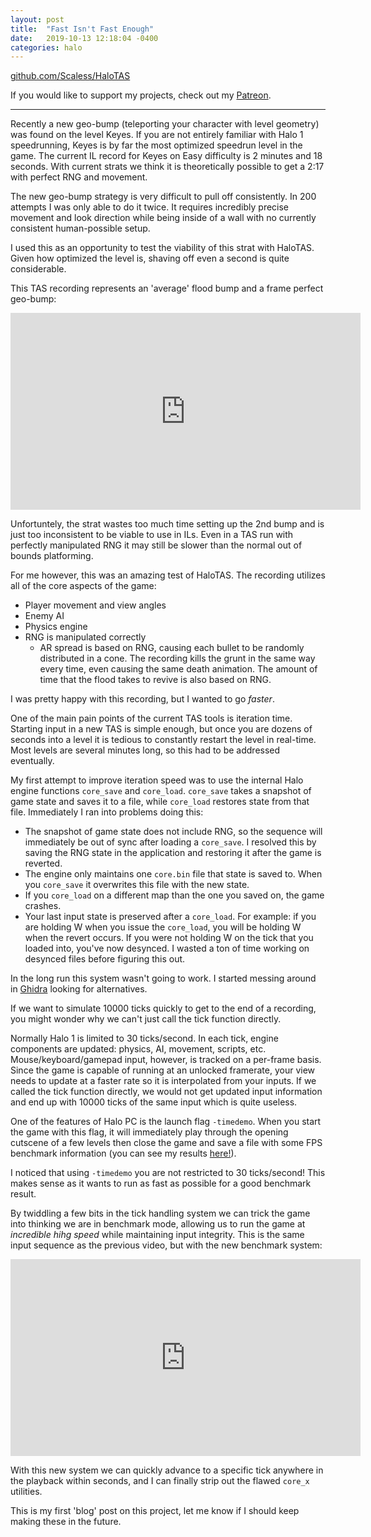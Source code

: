 ```yaml
---
layout: post
title:  "Fast Isn't Fast Enough"
date:   2019-10-13 12:18:04 -0400
categories: halo
---
```


[github.com/Scaless/HaloTAS](https://github.com/Scaless/HaloTAS)

If you would like to support my projects, check out my [Patreon](https://www.patreon.com/scalesllc).

---

Recently a new geo-bump (teleporting your character with level geometry) was found on the level Keyes. If you are not entirely familiar with Halo 1 speedrunning, Keyes is by far the most optimized speedrun level in the game. The current IL record for Keyes on Easy difficulty is 2 minutes and 18 seconds. With current strats we think it is theoretically possible to get a 2:17 with perfect RNG and movement. 

The new geo-bump strategy is very difficult to pull off consistently. In 200 attempts I was only able to do it twice. It requires incredibly precise movement and look direction while being inside of a wall with no currently consistent human-possible setup.

I used this as an opportunity to test the viability of this strat with HaloTAS. Given how optimized the level is, shaving off even a second is quite considerable. 

This TAS recording represents an 'average' flood bump and a frame perfect geo-bump:

<iframe width="560" height="315" src="https://www.youtube.com/embed/w64Q50cA-8M" frameborder="0" allow="accelerometer; autoplay; encrypted-media; gyroscope; picture-in-picture" allowfullscreen></iframe>

Unfortuntely, the strat wastes too much time setting up the 2nd bump and is just too inconsistent to be viable to use in ILs. Even in a TAS run with perfectly manipulated RNG it may still be slower than the normal out of bounds platforming. 

For me however, this was an amazing test of HaloTAS. The recording utilizes all of the core aspects of the game:

* Player movement and view angles
* Enemy AI
* Physics engine
* RNG is manipulated correctly
	* AR spread is based on RNG, causing each bullet to be randomly distributed in a cone. The recording kills the grunt in the same way every time, even causing the same death animation. The amount of time that the flood takes to revive is also based on RNG.

I was pretty happy with this recording, but I wanted to go *faster*.

One of the main pain points of the current TAS tools is iteration time. Starting input in a new TAS is simple enough, but once you are dozens of seconds into a level it is tedious to constantly restart the level in real-time. Most levels are several minutes long, so this had to be addressed eventually. 

My first attempt to improve iteration speed was to use the internal Halo engine functions `core_save` and `core_load`. `core_save` takes a snapshot of game state and saves it to a file, while `core_load` restores state from that file. Immediately I ran into problems doing this:

* The snapshot of game state does not include RNG, so the sequence will immediately be out of sync after loading a `core_save`. I resolved this by saving the RNG state in the application and restoring it after the game is reverted.
* The engine only maintains one `core.bin` file that state is saved to. When you `core_save` it overwrites this file with the new state.
* If you `core_load` on a different map than the one you saved on, the game crashes.
* Your last input state is preserved after a `core_load`. For example: if you are holding W when you issue the `core_load`, you will be holding W when the revert occurs. If you were not holding W on the tick that you loaded into, you've now desynced. I wasted a ton of time working on desynced files before figuring this out.

In the long run this system wasn't going to work. I started messing around in [Ghidra](https://www.nsa.gov/resources/everyone/ghidra/) looking for alternatives. 

If we want to simulate 10000 ticks quickly to get to the end of a recording, you might wonder why we can't just call the tick function directly. 

Normally Halo 1 is limited to 30 ticks/second. In each tick, engine components are updated: physics, AI, movement, scripts, etc. Mouse/keyboard/gamepad input, however, is tracked on a per-frame basis. Since the game is capable of running at an unlocked framerate, your view needs to update at a faster rate so it is interpolated from your inputs. If we called the tick function directly, we would not get updated input information and end up with 10000 ticks of the same input which is quite useless.

One of the features of Halo PC is the launch flag `-timedemo`. When you start the game with this flag, it will immediately play through the opening cutscene of a few levels then close the game and save a file with some FPS benchmark information (you can see my results [here!](/assets/timedemo.txt)).

I noticed that using `-timedemo` you are not restricted to 30 ticks/second! This makes sense as it wants to run as fast as possible for a good benchmark result. 

By twiddling a few bits in the tick handling system we can trick the game into thinking we are in benchmark mode, allowing us to run the game at *incredible hihg speed* while maintaining input integrity. This is the same input sequence as the previous video, but with the new benchmark system:

<iframe width="560" height="315" src="https://www.youtube.com/embed/xSPpZSJTSkI" frameborder="0" allow="accelerometer; autoplay; encrypted-media; gyroscope; picture-in-picture" allowfullscreen></iframe>

With this new system we can quickly advance to a specific tick anywhere in the playback within seconds, and I can finally strip out the flawed `core_x` utilities. 

This is my first 'blog' post on this project, let me know if I should keep making these in the future.
